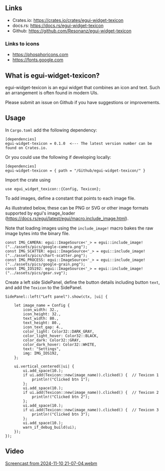 ## Links

* Crates.io: https://crates.io/crates/egui-widget-texicon
* docs.rs: https://docs.rs/egui-widget-texicon
* Github: https://github.com/Resonanz/egui-widget-texicon

### Links to icons

* https://phosphoricons.com
* https://fonts.google.com

## What is egui-widget-texicon?

egui-widget-texicon is an egui widget that combines an icon and text. Such an arrangement is often found in modern UIs.

Please submit an issue on Github if you have suggestions or improvements.

## Usage

In ```Cargo.toml``` add the following dependency:

```
[dependencies]
egui-widget-texicon = 0.1.0  <--- The latest version number can be found on Crates.io.
```

Or you could use the following if developing locally:
```
[dependencies]
egui-widget-texicon = { path = "/Github/egui-widget-texicon/" }
```

Import the crate using

```
use egui_widget_texicon::{Config, Texicon};
```

To add images, define a constant that points to each image file.

As illustrated below, these can be PNG or SVG or other image formats supported by egui's image_loader (https://docs.rs/egui/latest/egui/macro.include_image.html).

Note that loading images using the ```include_image!``` macro bakes the raw image bytes into the binary file.

```
const IMG_CAMERA: egui::ImageSource<'_> = egui::include_image!("../assets/pics/google-camera.png");
const IMG_SCATTER: egui::ImageSource<'_> = egui::include_image!("../assets/pics/chart-scatter.png");
const IMG_PROCESS: egui::ImageSource<'_> = egui::include_image!("../assets/pics/google-grain.png");
const IMG_IOS192: egui::ImageSource<'_> = egui::include_image!("../assets/pics/gear.svg");
```

Create a left side SidePanel, define the button details including button ```text```, and add the ```Texicon``` to the SidePanel.

```
SidePanel::left("Left panel").show(ctx, |ui| {

    let image_name = Config {
        icon_width: 32.,
        icon_height: 32.,
        text_width: 80.,
        text_height: 80.,
        icon_text_gap: 4.,
        color_light: Color32::DARK_GRAY,
        color_light_hover: Color32::BLACK,
        color_dark: Color32::GRAY,
        color_dark_hover: Color32::WHITE,
        text: "Settings",
        img: IMG_IOS192,
    };

    ui.vertical_centered(|ui| {
        ui.add_space(10.);
        if ui.add(Texicon::new(image_name)).clicked() {  // Texicon 1
            println!("Clicked btn 1");
        };
        ui.add_space(10.);
        if ui.add(Texicon::new(image_name)).clicked() {  // Texicon 2
            println!("Clicked btn 2");
        };
        ui.add_space(10.);
        if ui.add(Texicon::new(image_name)).clicked() {  // Texicon 3
            println!("Clicked btn 3");
        };
        ui.add_space(10.);
        warn_if_debug_build(ui);
    });
});
```

## Video
[Screencast from 2024-11-10 21-07-04.webm](https://github.com/user-attachments/assets/9beadb56-4573-498f-b11f-9e0dac7cdb5a)


